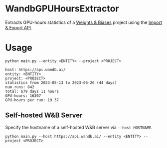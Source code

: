 # WandbGPUHoursExtractor

Extracts GPU-hours statistics of a [Weights & Biases](https://wandb.ai) project using the [Import & Export API](https://docs.wandb.ai/ref/python/public-api/).

# Usage
`python main.py --entity <ENTITY> --project <PROJECT>`

```
host: https://api.wandb.ai/
entity: <ENTITY>
project: <PROJECT>
statistics from 2023-05-13 to 2023-06-26 (44 days)
num_runs: 842
total: 679 days 11 hours
GPU-hours: 16307
GPU-hours per run: 19.37
```

## Self-hosted W&B Server
Specify the hostname of a self-hosted W&B server via `--host HOSTNAME`.

`python main.py --host https://api.wandb.ai/ --entity <ENTITY> --project <PROJECT>`